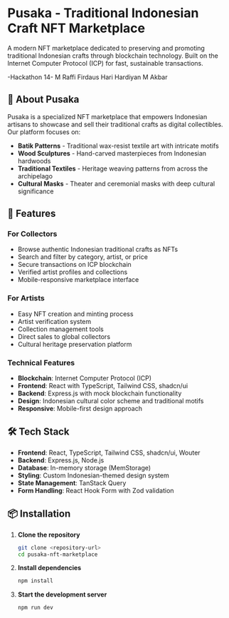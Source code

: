 # Pusaka - Traditional Indonesian Craft NFT Marketplace

A modern NFT marketplace dedicated to preserving and promoting traditional Indonesian crafts through blockchain technology. Built on the Internet Computer Protocol (ICP) for fast, sustainable transactions.

-Hackathon 14-
M Raffi Firdaus
Hari Hardiyan
M Akbar


## 🎨 About Pusaka

Pusaka is a specialized NFT marketplace that empowers Indonesian artisans to showcase and sell their traditional crafts as digital collectibles. Our platform focuses on:

- **Batik Patterns** - Traditional wax-resist textile art with intricate motifs
- **Wood Sculptures** - Hand-carved masterpieces from Indonesian hardwoods  
- **Traditional Textiles** - Heritage weaving patterns from across the archipelago
- **Cultural Masks** - Theater and ceremonial masks with deep cultural significance

## 🚀 Features

### For Collectors
- Browse authentic Indonesian traditional crafts as NFTs
- Search and filter by category, artist, or price
- Secure transactions on ICP blockchain
- Verified artist profiles and collections
- Mobile-responsive marketplace interface

### For Artists
- Easy NFT creation and minting process
- Artist verification system
- Collection management tools
- Direct sales to global collectors
- Cultural heritage preservation platform

### Technical Features
- **Blockchain**: Internet Computer Protocol (ICP)
- **Frontend**: React with TypeScript, Tailwind CSS, shadcn/ui
- **Backend**: Express.js with mock blockchain functionality
- **Design**: Indonesian cultural color scheme and traditional motifs
- **Responsive**: Mobile-first design approach

## 🛠 Tech Stack

- **Frontend**: React, TypeScript, Tailwind CSS, shadcn/ui, Wouter
- **Backend**: Express.js, Node.js
- **Database**: In-memory storage (MemStorage)
- **Styling**: Custom Indonesian-themed design system
- **State Management**: TanStack Query
- **Form Handling**: React Hook Form with Zod validation

## 📦 Installation

1. **Clone the repository**
   ```bash
   git clone <repository-url>
   cd pusaka-nft-marketplace
   ```

2. **Install dependencies**
   ```bash
   npm install
   ```

3. **Start the development server**
   ```bash
   npm run dev
   
